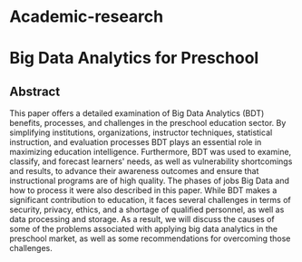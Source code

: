 # Academic-research

# Big Data Analytics for Preschool
## Abstract
   This paper offers a detailed examination of Big Data Analytics (BDT) benefits, processes, and challenges in the preschool education sector. By simplifying institutions,  organizations, instructor techniques, statistical instruction,  and  evaluation  processes  BDT  plays  an  essential  role  in  maximizing  education  intelligence. Furthermore, BDT was used to examine,  classify,  and  forecast  learners'  needs,  as  well  as  vulnerability shortcomings and results, to advance their awareness outcomes and ensure that instructional programs are of high quality. The phases of jobs Big Data and how to process it were also described in this paper. While BDT makes a significant contribution to education, it faces several challenges in terms of security, privacy, ethics, and a shortage of qualified personnel, as well as data processing and storage. As a result, we will discuss the causes of some of the problems associated with applying big data analytics in the preschool market, as well as some recommendations for overcoming those challenges. 

